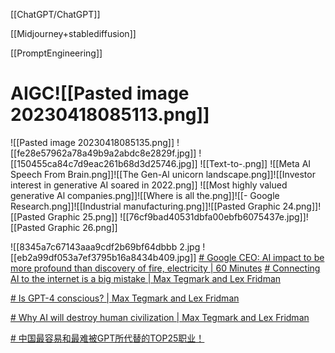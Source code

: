 
[[ChatGPT/ChatGPT]]

[[Midjourney+stablediffusion]]

[[PromptEngineering]]




# AIGC![[Pasted image 20230418085113.png]]
![[Pasted image 20230418085135.png]]
![[fe28e57962a78a49b9a2abdc8e2829f.jpg]]
![[150455ca84c7d9eac261b68d3d25746.jpg]]
![[Text-to-.png]]
![[Meta AI Speech From Brain.png]]![[The Gen-Al unicorn landscape.png]]![[Investor interest in generative AI soared in 2022.png]]
![[Most highly valued generative Al companies.png]]![[Where is all the.png]]![[- Google Research.png]]![[Industrial manufacturing.png]]![[Pasted Graphic 24.png]]![[Pasted Graphic 25.png]]
![[76cf9bad40531dbfa00ebfb6075437e.jpg]]![[Pasted Graphic 26.png]]

![[8345a7c67143aaa9cdf2b69bf64dbbb 2.jpg
![[eb2a99df053a7ef3795b16a8434b409.jpg]]
[# Google CEO: AI impact to be more profound than discovery of fire, electricity | 60 Minutes](https://www.youtube.com/watch?v=W6HpE1rhs7w&ab_channel=60Minutes)
[# Connecting AI to the internet is a big mistake | Max Tegmark and Lex Fridman](https://www.youtube.com/@LexClips)

[# Is GPT-4 conscious? | Max Tegmark and Lex Fridman](https://www.youtube.com/@LexClips)

[# Why AI will destroy human civilization | Max Tegmark and Lex Fridman](https://www.youtube.com/@LexClips)

[# 中国最容易和最难被GPT所代替的TOP25职业！](https://mp.weixin.qq.com/s/wVIEkzmR030c0MNl8-C7lw)